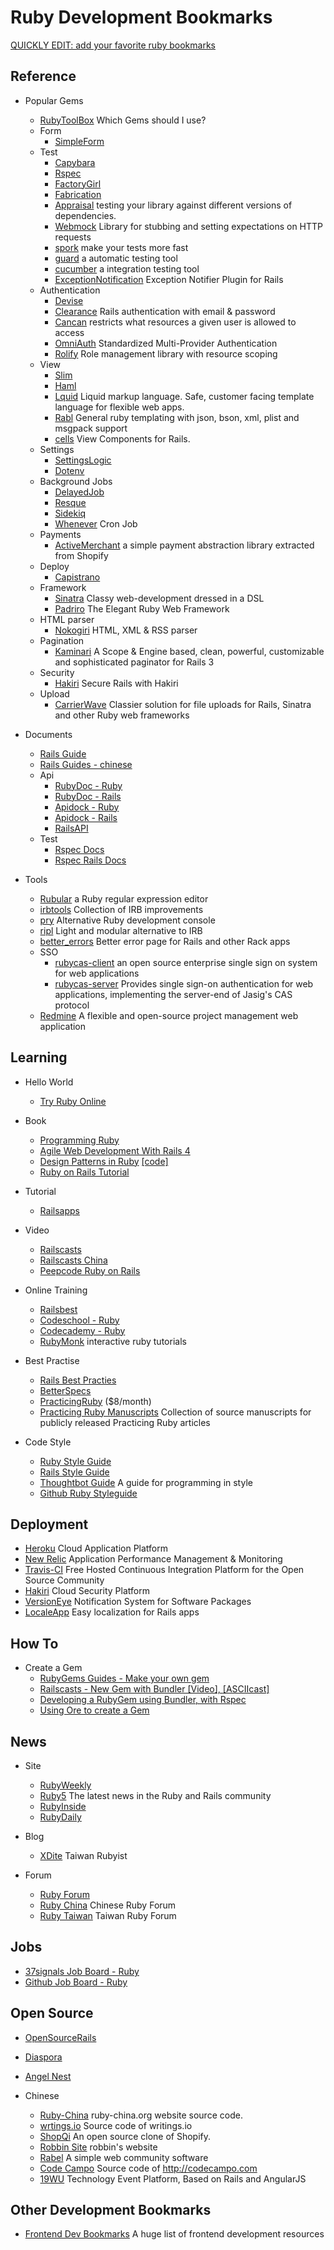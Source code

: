 # Ruby Development Bookmarks

[QUICKLY EDIT: add your favorite ruby bookmarks](https://github.com/saberma/ruby-dev-bookmarks/edit/master/README.md)

## Reference

+ Popular Gems
    + [RubyToolBox](https://www.ruby-toolbox.com) Which Gems should I use?
    + Form
        + [SimpleForm](https://github.com/plataformatec/simple_form)
    + Test
        + [Capybara](https://github.com/jnicklas/capybara)
        + [Rspec](https://github.com/rspec/rspec-core)
        + [FactoryGirl](https://github.com/thoughtbot/factory_girl)
        + [Fabrication](https://github.com/paulelliott/fabrication)
        + [Appraisal](https://github.com/thoughtbot/appraisal) testing your library against different versions of dependencies.
        + [Webmock](https://github.com/bblimke/webmock) Library for stubbing and setting expectations on HTTP requests 
        + [spork](https://github.com/sporkrb/spork) make your tests more fast
        + [guard](https://github.com/guard/guard) a automatic testing tool
        + [cucumber](https://github.com/cucumber/cucumber)  a integration testing tool
        + [ExceptionNotification](https://github.com/smartinez87/exception_notification) Exception Notifier Plugin for Rails
    + Authentication
        + [Devise](https://github.com/plataformatec/devise)
        + [Clearance](https://github.com/thoughtbot/clearance) Rails authentication with email & password
        + [Cancan](https://github.com/ryanb/cancan) restricts what resources a given user is allowed to access
        + [OmniAuth](https://github.com/intridea/omniauth) Standardized Multi-Provider Authentication
        + [Rolify](https://github.com/EppO/rolify) Role management library with resource scoping
    + View
        + [Slim](https://github.com/slim-template/slim)
        + [Haml](https://github.com/haml/haml)
        + [Lquid](https://github.com/Shopify/liquid) Liquid markup language. Safe, customer facing template language for flexible web apps.
        + [Rabl](https://github.com/nesquena/rabl) General ruby templating with json, bson, xml, plist and msgpack support
        + [cells](https://github.com/apotonick/cells) View Components for Rails.
    + Settings
        + [SettingsLogic](https://github.com/binarylogic/settingslogic)
        + [Dotenv](https://github.com/bkeepers/dotenv)
    + Background Jobs
        + [DelayedJob](https://github.com/collectiveidea/delayed_job)
        + [Resque](https://github.com/resque/resque)
        + [Sidekiq](https://github.com/mperham/sidekiq)
        + [Whenever](https://github.com/javan/whenever) Cron Job
    + Payments
        + [ActiveMerchant](https://github.com/Shopify/active_merchant) a simple payment abstraction library extracted from Shopify
    + Deploy
        + [Capistrano](https://github.com/capistrano/capistrano)
    + Framework
        + [Sinatra](http://www.sinatrarb.com/) Classy web-development dressed in a DSL
        + [Padriro](http://www.padrinorb.com/) The Elegant Ruby Web Framework
    + HTML parser
        + [Nokogiri](https://github.com/sparklemotion/nokogiri) HTML, XML & RSS parser
    + Pagination
        + [Kaminari](https://github.com/amatsuda/kaminari) A Scope & Engine based, clean, powerful, customizable and sophisticated paginator for Rails 3
    + Security
        + [Hakiri](https://github.com/vasinov/hakiri_cli) Secure Rails with Hakiri
    + Upload
        + [CarrierWave](https://github.com/carrierwaveuploader/carrierwave) Classier solution for file uploads for Rails, Sinatra and other Ruby web frameworks

+ Documents
    + [Rails Guide](http://guides.rubyonrails.org/)
    + [Rails Guides - chinese](http://guides.ruby-china.org)
    + Api
        + [RubyDoc - Ruby](http://rubydoc.info/stdlib/core/frames)
        + [RubyDoc - Rails](http://rubydoc.info/docs/rails/3.2.8/frames)
        + [Apidock - Ruby](http://apidock.com/ruby)
        + [Apidock - Rails](http://apidock.com/rails)
        + [RailsAPI](http://railsapi.com/)
    + Test
        + [Rspec Docs](https://www.relishapp.com/rspec/rspec-core/docs)
        + [Rspec Rails Docs](https://www.relishapp.com/rspec/rspec-rails/docs)

+ Tools
    + [Rubular](http://rubular.com) a Ruby regular expression editor
    + [irbtools](https://github.com/janlelis/irbtools) Collection of IRB improvements
    + [pry](https://github.com/pry/pry) Alternative Ruby development console
    + [ripl](https://github.com/cldwalker/ripl) Light and modular alternative to IRB
    + [better_errors](https://github.com/charliesome/better_errors) Better error page for Rails and other Rack apps
    + SSO
      + [rubycas-client](https://github.com/rubycas/rubycas-client) an open source enterprise single sign on system for web applications
      + [rubycas-server](https://github.com/rubycas/rubycas-server) Provides single sign-on authentication for web applications, implementing the server-end of Jasig's CAS protocol
    + [Redmine](https://github.com/edavis10/redmine) A flexible and open-source project management web application

## Learning

+ Hello World
    + [Try Ruby Online](http://tryruby.org)

+ Book
    + [Programming Ruby](http://pragprog.com/book/ruby/programming-ruby)
    + [Agile Web Development With Rails 4](http://pragprog.com/book/rails4/agile-web-development-with-rails-4)
    + [Design Patterns in Ruby](http://www.amazon.com/gp/product/0321490452) [[code]](https://github.com/russolsen/design_patterns_in_ruby_code)
    + [Ruby on Rails Tutorial](http://ruby.railstutorial.org/)

+ Tutorial
    + [Railsapps](http://railsapps.github.io/)

+ Video
    + [Railscasts](http://railscasts.com/)
    + [Railscasts China](http://railscasts-china.com/)
    + [Peepcode Ruby on Rails](https://peepcode.com/screencasts/ruby-on-rails)

+ Online Training
    + [Railsbest](http://railsbest.com/)
    + [Codeschool - Ruby](http://www.codeschool.com/paths/ruby)
    + [Codecademy - Ruby](http://www.codecademy.com/tracks/ruby)
    + [RubyMonk](https://rubymonk.com)  interactive ruby tutorials

+ Best Practise
    + [Rails Best Practies](http://rails-bestpractices.com/)
    + [BetterSpecs](http://betterspecs.org/)
    + [PracticingRuby](https://practicingruby.com/) ($8/month)
    + [Practicing Ruby Manuscripts](https://github.com/elm-city-craftworks/practicing-ruby-manuscripts) Collection of source manuscripts for publicly released Practicing Ruby articles

+ Code Style
    + [Ruby Style Guide](https://github.com/bbatsov/ruby-style-guide)
    + [Rails Style Guide](https://github.com/bbatsov/rails-style-guide)
    + [Thoughtbot Guide](https://github.com/thoughtbot/guides) A guide for programming in style
    + [Github Ruby Styleguide](https://github.com/styleguide/ruby)

## Deployment

+ [Heroku](https://www.heroku.com) Cloud Application Platform
+ [New Relic](http://newrelic.com/) Application Performance Management & Monitoring
+ [Travis-CI](https://travis-ci.org/) Free Hosted Continuous Integration Platform for the Open Source Community
+ [Hakiri](https://www.hakiriup.com/) Cloud Security Platform
+ [VersionEye](https://www.versioneye.com/) Notification System for Software Packages
+ [LocaleApp](http://www.localeapp.com/) Easy localization for Rails apps

## How To

+ Create a Gem
    + [RubyGems Guides - Make your own gem](http://guides.rubygems.org/make-your-own-gem/)
    + [Railscasts - New Gem with Bundler [Video], ](http://railscasts.com/episodes/245-new-gem-with-bundler) [[ASCIIcast]](http://railscasts.com/episodes/245-new-gem-with-bundler?view=asciicast)
    + [Developing a RubyGem using Bundler, with Rspec](https://github.com/radar/guides/blob/master/gem-development.md)
    + [Using Ore to create a Gem](http://postmodern.github.io/2012/05/20/you-dont-have-to-use-bundler-to-create-new-rubygems.html)

## News

+ Site
    + [RubyWeekly](http://rubyweekly.com/)
    + [Ruby5](http://ruby5.envylabs.com/) The latest news in the Ruby and Rails community
    + [RubyInside](http://www.rubyinside.com/)
    + [RubyDaily](http://rubydaily.org/)

+ Blog
    + [XDite](http://blog.xdite.net/) Taiwan Rubyist

+ Forum
    + [Ruby Forum](http://www.ruby-forum.com/)
    + [Ruby China](http://ruby-china.org) Chinese Ruby Forum
    + [Ruby Taiwan](http://ruby-taiwan.org) Taiwan Ruby Forum

## Jobs

+ [37signals Job Board - Ruby](http://jobs.37signals.com/jobs/search?term=ruby)
+ [Github Job Board - Ruby](https://jobs.github.com/positions?description=ruby)

## Open Source

+ [OpenSourceRails](http://www.opensourcerails.com)
+ [Diaspora](https://github.com/diaspora/diaspora)
+ [Angel Nest](https://github.com/fredwu/angel_nest)

+ Chinese
    + [Ruby-China](https://github.com/ruby-china/ruby-china) ruby-china.org website source code.
    + [wrtings.io](https://github.com/chloerei/writings) Source code of writings.io
    + [ShopQi](https://github.com/saberma/shopqi) An open source clone of Shopify.
    + [Robbin Site](https://github.com/robbin/robbin_site) robbin's website
    + [Rabel](https://github.com/daqing/rabel) A simple web community software
    + [Code Campo](https://github.com/chloerei/code_campo) Source code of http://codecampo.com
    + [19WU](https://github.com/saberma/19wu) Technology Event Platform, Based on Rails and AngularJS

## Other Development Bookmarks

+ [Frontend Dev Bookmarks](https://github.com/dypsilon/frontend-dev-bookmarks) A huge list of frontend development resources
